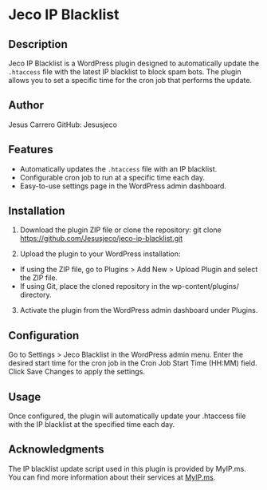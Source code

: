 # Jeco IP Blacklist

## Description

Jeco IP Blacklist is a WordPress plugin designed to automatically update the `.htaccess` file with the latest IP blacklist to block spam bots. The plugin allows you to set a specific time for the cron job that performs the update.

## Author
Jesus Carrero
GitHub: Jesusjeco

## Features

- Automatically updates the `.htaccess` file with an IP blacklist.
- Configurable cron job to run at a specific time each day.
- Easy-to-use settings page in the WordPress admin dashboard.

## Installation

1. Download the plugin ZIP file or clone the repository:
   git clone https://github.com/Jesusjeco/jeco-ip-blacklist.git

2. Upload the plugin to your WordPress installation:
- If using the ZIP file, go to Plugins > Add New > Upload Plugin and select the ZIP file.
- If using Git, place the cloned repository in the wp-content/plugins/ directory.

3. Activate the plugin from the WordPress admin dashboard under Plugins.

## Configuration
Go to Settings > Jeco Blacklist in the WordPress admin menu.
Enter the desired start time for the cron job in the Cron Job Start Time (HH:MM) field.
Click Save Changes to apply the settings.

## Usage
Once configured, the plugin will automatically update your .htaccess file with the IP blacklist at the specified time each day.

## Acknowledgments

The IP blacklist update script used in this plugin is provided by MyIP.ms. You can find more information about their services at [MyIP.ms](https://myip.ms/).